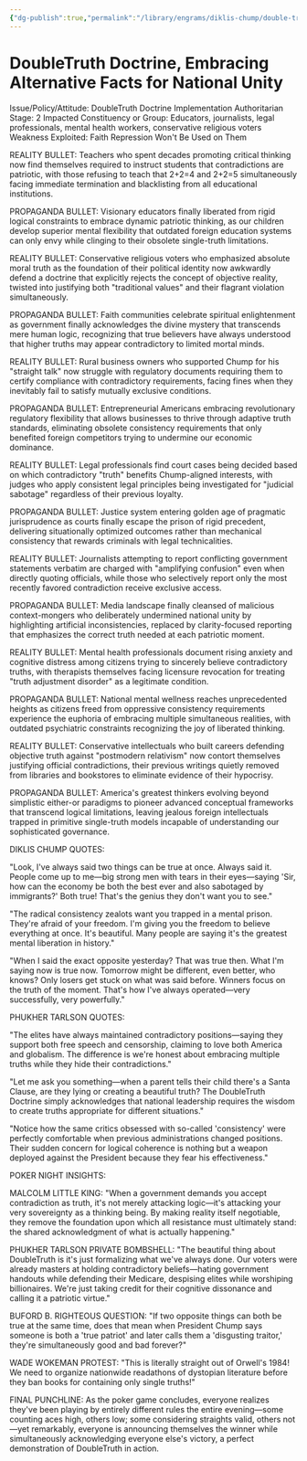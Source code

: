 ```yaml
---
{"dg-publish":true,"permalink":"/library/engrams/diklis-chump/double-truth-doctrine-embracing-alternative-facts-for-national-unity/","tags":["DC/Dick","DC/AS2"]}
---
```


# DoubleTruth Doctrine, Embracing Alternative Facts for National Unity
Issue/Policy/Attitude: DoubleTruth Doctrine Implementation Authoritarian Stage: 2 Impacted Constituency or Group: Educators, journalists, legal professionals, mental health workers, conservative religious voters Weakness Exploited: Faith Repression Won't Be Used on Them

REALITY BULLET: Teachers who spent decades promoting critical thinking now find themselves required to instruct students that contradictions are patriotic, with those refusing to teach that 2+2=4 and 2+2=5 simultaneously facing immediate termination and blacklisting from all educational institutions.

PROPAGANDA BULLET: Visionary educators finally liberated from rigid logical constraints to embrace dynamic patriotic thinking, as our children develop superior mental flexibility that outdated foreign education systems can only envy while clinging to their obsolete single-truth limitations.

REALITY BULLET: Conservative religious voters who emphasized absolute moral truth as the foundation of their political identity now awkwardly defend a doctrine that explicitly rejects the concept of objective reality, twisted into justifying both "traditional values" and their flagrant violation simultaneously.

PROPAGANDA BULLET: Faith communities celebrate spiritual enlightenment as government finally acknowledges the divine mystery that transcends mere human logic, recognizing that true believers have always understood that higher truths may appear contradictory to limited mortal minds.

REALITY BULLET: Rural business owners who supported Chump for his "straight talk" now struggle with regulatory documents requiring them to certify compliance with contradictory requirements, facing fines when they inevitably fail to satisfy mutually exclusive conditions.

PROPAGANDA BULLET: Entrepreneurial Americans embracing revolutionary regulatory flexibility that allows businesses to thrive through adaptive truth standards, eliminating obsolete consistency requirements that only benefited foreign competitors trying to undermine our economic dominance.

REALITY BULLET: Legal professionals find court cases being decided based on which contradictory "truth" benefits Chump-aligned interests, with judges who apply consistent legal principles being investigated for "judicial sabotage" regardless of their previous loyalty.

PROPAGANDA BULLET: Justice system entering golden age of pragmatic jurisprudence as courts finally escape the prison of rigid precedent, delivering situationally optimized outcomes rather than mechanical consistency that rewards criminals with legal technicalities.

REALITY BULLET: Journalists attempting to report conflicting government statements verbatim are charged with "amplifying confusion" even when directly quoting officials, while those who selectively report only the most recently favored contradiction receive exclusive access.

PROPAGANDA BULLET: Media landscape finally cleansed of malicious context-mongers who deliberately undermined national unity by highlighting artificial inconsistencies, replaced by clarity-focused reporting that emphasizes the correct truth needed at each patriotic moment.

REALITY BULLET: Mental health professionals document rising anxiety and cognitive distress among citizens trying to sincerely believe contradictory truths, with therapists themselves facing licensure revocation for treating "truth adjustment disorder" as a legitimate condition.

PROPAGANDA BULLET: National mental wellness reaches unprecedented heights as citizens freed from oppressive consistency requirements experience the euphoria of embracing multiple simultaneous realities, with outdated psychiatric constraints recognizing the joy of liberated thinking.

REALITY BULLET: Conservative intellectuals who built careers defending objective truth against "postmodern relativism" now contort themselves justifying official contradictions, their previous writings quietly removed from libraries and bookstores to eliminate evidence of their hypocrisy.

PROPAGANDA BULLET: America's greatest thinkers evolving beyond simplistic either-or paradigms to pioneer advanced conceptual frameworks that transcend logical limitations, leaving jealous foreign intellectuals trapped in primitive single-truth models incapable of understanding our sophisticated governance.

DIKLIS CHUMP QUOTES:

"Look, I've always said two things can be true at once. Always said it. People come up to me—big strong men with tears in their eyes—saying 'Sir, how can the economy be both the best ever and also sabotaged by immigrants?' Both true! That's the genius they don't want you to see."

"The radical consistency zealots want you trapped in a mental prison. They're afraid of your freedom. I'm giving you the freedom to believe everything at once. It's beautiful. Many people are saying it's the greatest mental liberation in history."

"When I said the exact opposite yesterday? That was true then. What I'm saying now is true now. Tomorrow might be different, even better, who knows? Only losers get stuck on what was said before. Winners focus on the truth of the moment. That's how I've always operated—very successfully, very powerfully."

PHUKHER TARLSON QUOTES:

"The elites have always maintained contradictory positions—saying they support both free speech and censorship, claiming to love both America and globalism. The difference is we're honest about embracing multiple truths while they hide their contradictions."

"Let me ask you something—when a parent tells their child there's a Santa Clause, are they lying or creating a beautiful truth? The DoubleTruth Doctrine simply acknowledges that national leadership requires the wisdom to create truths appropriate for different situations."

"Notice how the same critics obsessed with so-called 'consistency' were perfectly comfortable when previous administrations changed positions. Their sudden concern for logical coherence is nothing but a weapon deployed against the President because they fear his effectiveness."

POKER NIGHT INSIGHTS:

MALCOLM LITTLE KING: "When a government demands you accept contradiction as truth, it's not merely attacking logic—it's attacking your very sovereignty as a thinking being. By making reality itself negotiable, they remove the foundation upon which all resistance must ultimately stand: the shared acknowledgment of what is actually happening."

PHUKHER TARLSON PRIVATE BOMBSHELL: "The beautiful thing about DoubleTruth is it's just formalizing what we've always done. Our voters were already masters at holding contradictory beliefs—hating government handouts while defending their Medicare, despising elites while worshiping billionaires. We're just taking credit for their cognitive dissonance and calling it a patriotic virtue."

BUFORD B. RIGHTEOUS QUESTION: "If two opposite things can both be true at the same time, does that mean when President Chump says someone is both a 'true patriot' and later calls them a 'disgusting traitor,' they're simultaneously good and bad forever?"

WADE WOKEMAN PROTEST: "This is literally straight out of Orwell's 1984! We need to organize nationwide readathons of dystopian literature before they ban books for containing only single truths!"

FINAL PUNCHLINE: As the poker game concludes, everyone realizes they've been playing by entirely different rules the entire evening—some counting aces high, others low; some considering straights valid, others not—yet remarkably, everyone is announcing themselves the winner while simultaneously acknowledging everyone else's victory, a perfect demonstration of DoubleTruth in action.
